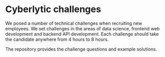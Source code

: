 # Cyberlytic challenges

We posed a number of technical challenges when recruiting new employees. We set challenges in the areas of data science, frontend web development and backend API development. Each challenge should take the candidate anywhere from 4 hours to 8 hours.

The repository provides the challenge questions and example solutions.